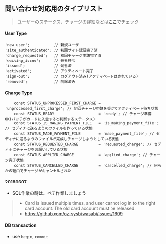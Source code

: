 ## 問い合わせ対応用のタイプリスト
> ユーザーのステータス、チャージの詳細などは[ここ](https://admin.pollet.tech/)でチェック

#### User Type
```
'new_user';           // 新規ユーザ
'site_authenticated'; // 初回サイト認証完了済
'charge_requested';   // 初回チャージ申請完了済
'waiting_issue';      // 発番待ち
'issued';             // 発番済
'activated';          // アクティベート完了
'sign-out';           // ログアウト済み(アクティベートはされている)
'removed';            // 削除済み
```
#### Charge Type
```
    const STATUS_UNPROCESSED_FIRST_CHARGE = 'unprocessed_first_charge'; // 初回チャージ申請を受けてアクティベート待ち状態
    const STATUS_READY                    = 'ready'; // チャージ準備OK(バッチがカードに入金すると判断するステータス)
    const STATUS_IS_MAKING_PAYMENT_FILE   = 'is_making_payment_file'; // セディナに送るようのファイルを作っている状態
    const STATUS_MADE_PAYMENT_FILE        = 'made_payment_file'; // セディナに送るようのファイルが完成しチャージしようとしている状態
    const STATUS_REQUESTED_CHARGE         = 'requested_charge'; // セディナにチャージをお願いしている状態
    const STATUS_APPLIED_CHARGE           = 'applied_charge'; // チャージ完了状態
    const STATUS_CANCELLED_CHARGE         = 'cancelled_charge'; // 何らかの理由でチャージがキャンセルされた
```
#### 20180607
- SQL作業の時は、ペア作業しましょう
> - Card is issued multiple times, and user cannot log in to the right card account. The old card account must be released.
> - https://github.com/oz-sysb/wasabi/issues/1609

#### DB transaction
- use `begin`, `commit`
